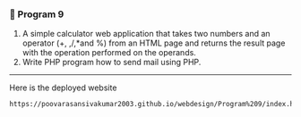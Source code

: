 ### 🚀 Program 9
<ol>
  <li>A simple calculator web application that takes two numbers and an operator (+, ,/,*and %) from an HTML page and returns the result page with the operation performed on the operands. </li>
  <li>Write PHP program how to send mail using PHP.</li>
</ol>

---
Here is the deployed website
```
https://poovarasansivakumar2003.github.io/webdesign/Program%209/index.html
```
